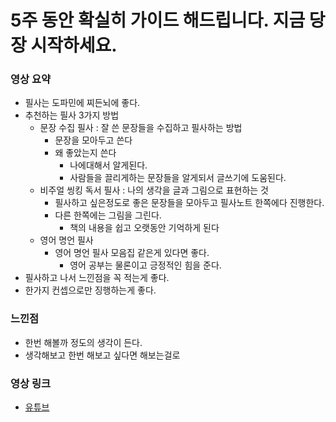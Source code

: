 # 5주 동안 확실히 가이드 해드립니다. 지금 당장 시작하세요.

### 영상 요약
- 필사는 도파민에 찌든뇌에 좋다.
- 추천하는 필사 3가지 방법
    - 문장 수집 필사 : 잘 쓴 문장들을 수집하고 필사하는 방법
        - 문장을 모아두고 쓴다
        - 왜 좋았는지 쓴다
            - 나에대해서 알게된다.
            - 사람들을 끌리게하는 문장들을 알게되서 글쓰기에 도움된다.
    - 비주얼 씽킹 독서 필사 : 나의 생각을 글과 그림으로 표현하는 것
        - 필사하고 싶은정도로 좋은 문장들을 모아두고 필사노트 한쪽에다 진행한다.
        - 다른 한쪽에는 그림을 그린다.
            - 책의 내용을 쉽고 오랫동안 기억하게 된다
    - 영어 명언 필사
        - 영어 명언 필사 모음집 같은게 있다면 좋다.
            - 영어 공부는 물론이고 긍정적인 힘을 준다.
- 필사하고 나서 느낀점을 꼭 적는게 좋다.
- 한가지 컨셉으로만 징행하는게 좋다.

### 느낀점
- 한번 해볼까 정도의 생각이 든다. 
- 생각해보고 한번 해보고 싶다면 해보는걸로

### 영상 링크
- [유튜브](https://www.youtube.com/watch?v=yjeSipKVPvc)